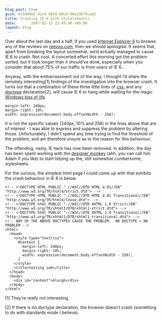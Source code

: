 ```yaml
---
blog_post: true
guid: 6c5db065-41c4-4959-89c0-86a23679cad2
title: Crashing IE 6 with style(sheets)
date:       2007-02-15 22:49:00 +00:00
layout: blog
---
```


Over about the last day and a half, if you used [Internet Explorer
6](http://en.wikipedia.org/wiki/Internet_Explorer_6) to browse any of
the reviews on [reevoo.com](http://www.reevoo.com), then we should
apologise. It seems that, apart from breaking the layout somewhat, we’d
actually managed to cause IE 6 to crash. Not cool. A concerted effort
this morning got the problem sorted, but it took longer than it
should’ve done, especially when you consider that about 75% of our
traffic is from users of IE 6…

Anyway, with the embarrassment out of the way, I thought I’d share the
remotely interesting[1] findings of the investigation into the browser
crash. It turns out that a combination of these three little lines of
[css](http://en.wikipedia.org/wiki/CSS), and any
[doctype](http://en.wikipedia.org/wiki/Doctype) declaration[2], will
cause IE 6 to hang while waiting for the magic [Windows kiss of
life](http://en.wikipedia.org/wiki/Control-Alt-Delete#Windows_NT).

``` code
margin-left: 240px;
margin-right: 10%;
width: expression(document.body.offsetWidth - 256);
```

It is not the specific values (240px, 10% and 256) in the lines above
that are of interest - I was able to express and suppress the problem by
altering those. Unfortunately, I didn’t spend any time trying to find
the threshold of the problem, and am therefore unsure as to the reason
for this behaviour.

The offending, nasty, IE hack has now been removed. In addition, the day
has been spent working with the [designer
monkey](http://daftpixel.wordpress.com) (ahh, you can call him Adam if
you like) to start tidying up the, still somewhat cumbersome,
stylesheets.

For the curious, the simplest html page I could come up with that
exhibits the crash behaviour in IE 6 is below.

``` code
<!-- <!DOCTYPE HTML PUBLIC "-//W3C//DTD HTML 4.01//EN" "http://www.w3.org/TR/html4/strict.dtd"> -->
<!-- <!DOCTYPE HTML PUBLIC "-//W3C//DTD HTML 4.01 Transitional//EN" "http://www.w3.org/TR/html4/loose.dtd"> -->
<!-- <!DOCTYPE html PUBLIC "-//W3C//DTD XHTML 1.0 Strict//EN" "http://www.w3.org/TR/xhtml1/DTD/xhtml1-strict.dtd"> -->
<!-- <!DOCTYPE html PUBLIC "-//W3C//DTD XHTML 1.0 Transitional//EN" "http://www.w3.org/TR/xhtml1/DTD/xhtml1-transitional.dtd"> -->
<!-- ANY OF THE ABOVE DOCTYPES CAUSE THE PROBLEM.  NO DOCTYPE = NO PROBLEM -->
<html>
  <head>
    <style type="text/css">
      #content {
        margin-left: 240px;
        margin-right: 10%;
        width: expression(document.body.offsetWidth - 256);
      }
    </style>
    <title>testing ie6</title>
  </head>
  <body>
    <div id="content">blurgh</div>
  </body>
</html>
```

[1] They’re really not interesting.

[2] If there is no doctype declaration, the browser doesn’t crash
(something to do with standards mode I believe).
